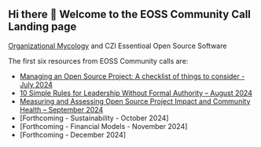 ## Hi there 👋 Welcome to the EOSS Community Call Landing page 

[Organizational Mycology](https://orgmycology.com/) and CZI Essentioal Open Source Software

The first six resources from EOSS Community calls are: 

- [Managing an Open Source Project: A checklist of things to consider - July 2024](https://eoss-om-communitycalls.github.io/2024-07-29-managing-an-oss-project/)
- [10 Simple Rules for Leadership Without Formal Authority – August 2024](https://eoss-om-communitycalls.github.io/2024-08-27-10-simple-rules-for-leadership/)
- [Measuring and Assessing Open Source Project Impact and Community Health  – September 2024](https://eoss-om-communitycalls.github.io/2024-09-26-2-measuring-open-source-project-impact/)
- [Forthcoming - Sustainability - October 2024]
- [Forthcoming - Financial Models - November 2024]
- [Forthcoming - December 2024]
